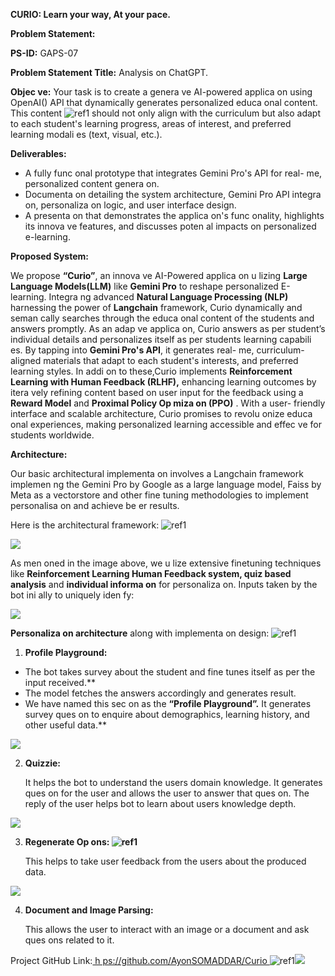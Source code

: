 ﻿**CURIO: Learn your way, At your pace.** 

**Problem Statement:** 

**PS-ID:** GAPS-07 

**Problem Statement Title:** Analysis on ChatGPT. 

**Objec ve:**  Your  task  is  to  create  a  genera ve  AI-powered  applica on  using OpenAI() API that dynamically generates personalized educa onal content. This content ![ref1] should  not  only  align  with  the  curriculum  but  also  adapt  to  each student's learning progress, areas of interest, and preferred learning modali es (text, visual, etc.). 

**Deliverables:**  

- A fully func onal prototype that integrates Gemini Pro's API for real- me, personalized content genera on. 
- Documenta on  detailing  the  system  architecture,  Gemini  Pro  API integra on, personaliza on logic, and user interface design. 
- A  presenta on  that  demonstrates  the  applica on's  func onality, highlights  its  innova ve  features,  and  discusses  poten al  impacts  on personalized e-learning. 

**Proposed System:** 

We  propose  **“Curio”**,  an  innova ve  AI-Powered  applica on  u lizing  **Large Language  Models(LLM)**  like  **Gemini  Pro**  to  reshape  personalized  E-learning. Integra ng advanced **Natural Language Processing (NLP)** harnessing the power of **Langchain** framework, Curio dynamically and seman cally searches through the educa onal content of the students and answers promptly. As an adap ve applica on, Curio answers as per student’s individual details and personalizes itself as per students learning capabili es.  By tapping into **Gemini Pro's API**, it generates real- me, curriculum-aligned materials that adapt to each student's interests, and preferred learning styles. In addi on to these,Curio implements **Reinforcement  Learning  with  Human  Feedback  (RLHF),**  enhancing  learning outcomes by itera vely refining content based on user input for the feedback using a **Reward Model** and **Proximal Policy Op miza on (PPO)** . With a user- friendly  interface  and  scalable  architecture,  Curio  promises  to  revolu onize educa onal experiences, making personalized learning accessible and effec ve for students worldwide. 

**Architecture:** 

Our basic architectural implementa on involves a Langchain framework implemen ng the Gemini Pro by Google as a large language model, Faiss by Meta as a vectorstore and other fine tuning methodologies to implement personalisa on and achieve be er results. 

Here is the architectural framework: ![ref1]

![](Aspose.Words.ce81b54e-1a07-4ff2-a993-688ff6fbd6a2.002.jpeg)

As men oned in the image above, we u lize extensive finetuning techniques like **Reinforcement Learning Human Feedback system, quiz based analysis** and **individual informa on** for personaliza on. Inputs taken by the bot ini ally to uniquely iden fy: 

![](Aspose.Words.ce81b54e-1a07-4ff2-a993-688ff6fbd6a2.003.png)

**Personaliza on architecture** along with implementa on design: ![ref1]

1. **Profile Playground:** 
- The bot takes survey about the student and fine tunes itself as per the input received.**  
- The model fetches the answers accordingly and generates result. 
- We have named this sec on as the **“Profile Playground”.** It generates survey ques on to enquire about demographics, learning history, and other useful data.** 

![](Aspose.Words.ce81b54e-1a07-4ff2-a993-688ff6fbd6a2.004.jpeg)

2. **Quizzie:** 

   It helps the bot to understand the users domain knowledge. It generates ques on for the user and allows the user to answer that ques on. The reply of the user helps bot to learn about users knowledge depth. 

![](Aspose.Words.ce81b54e-1a07-4ff2-a993-688ff6fbd6a2.005.jpeg)

3. **Regenerate Op ons: ![ref1]**

   This helps to take user feedback from the users about the produced data. 

![](Aspose.Words.ce81b54e-1a07-4ff2-a993-688ff6fbd6a2.006.jpeg)

4. **Document and Image Parsing:** 

   This allows the user to interact with an image or a document and ask ques ons related to it. 

Project GitHub Link:[ h ps://github.com/AyonSOMADDAR/Curio  ](https://github.com/AyonSOMADDAR/Curio)![ref1]![](Aspose.Words.ce81b54e-1a07-4ff2-a993-688ff6fbd6a2.007.jpeg)

[ref1]: Aspose.Words.ce81b54e-1a07-4ff2-a993-688ff6fbd6a2.001.jpeg
